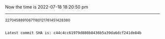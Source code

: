 Now the time is 2022-07-18 18:20:50 pm

---

<small>22704588910671180121761451428380</small>

```txt

Latest commit SHA is: c44c4cc61979d880b8436b5a39da6dcf241de84b
```
